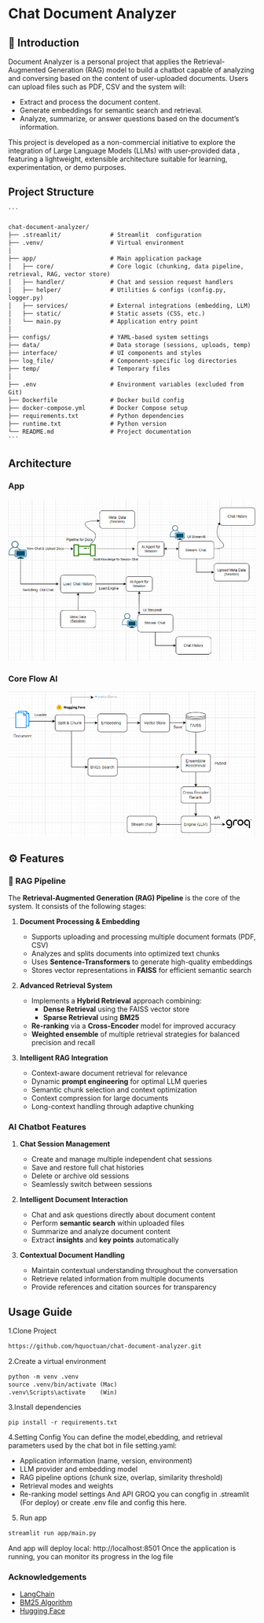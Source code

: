 # Chat Document Analyzer 

## 🌟 Introduction
Document Analyzer is a personal project that applies the Retrieval-Augmented Generation (RAG) model to build a chatbot capable of analyzing and conversing based on the content of user-uploaded documents.
Users can upload files such as PDF, CSV and the system will:
- Extract and process the document content.
- Generate embeddings for semantic search and retrieval.
- Analyze, summarize, or answer questions based on the document’s information.

This project is developed as a non-commercial initiative to explore the integration of Large Language Models (LLMs) with user-provided data , featuring a lightweight, extensible architecture suitable for learning, experimentation, or demo purposes.

    
    

## Project Structure


    ```

    chat-document-analyzer/
    ├── .streamlit/              # Streamlit  configuration
    ├── .venv/                   # Virtual environment
    │
    ├── app/                     # Main application package
    │   ├── core/                # Core logic (chunking, data pipeline, retrieval, RAG, vector store)
    │   ├── handler/             # Chat and session request handlers
    │   ├── helper/              # Utilities & configs (config.py, logger.py)
    │   ├── services/            # External integrations (embedding, LLM)
    │   ├── static/              # Static assets (CSS, etc.)
    │   └── main.py              # Application entry point
    │
    ├── configs/                 # YAML-based system settings
    ├── data/                    # Data storage (sessions, uploads, temp)
    ├── interface/               # UI components and styles
    ├── log_file/                # Component-specific log directories
    ├── temp/                    # Temporary files
    │
    ├── .env                     # Environment variables (excluded from Git)
    ├── Dockerfile               # Docker build config
    ├── docker-compose.yml       # Docker Compose setup
    ├── requirements.txt         # Python dependencies
    ├── runtime.txt              # Python version
    └── README.md                # Project documentation
    ```


## Architecture
### App 
![App](Images/Streamlit.png)
### Core Flow AI
![AI](Images/Core.png)

## ⚙️ Features

### 🧠 RAG Pipeline
The **Retrieval-Augmented Generation (RAG) Pipeline** is the core of the system. It consists of the following stages:

1. **Document Processing & Embedding**
   - Supports uploading and processing multiple document formats (PDF, CSV)  
   - Analyzes and splits documents into optimized text chunks  
   - Uses **Sentence-Transformers** to generate high-quality embeddings  
   - Stores vector representations in **FAISS** for efficient semantic search  

2. **Advanced Retrieval System**
   - Implements a **Hybrid Retrieval** approach combining:  
     - **Dense Retrieval** using the FAISS vector store  
     - **Sparse Retrieval** using **BM25**  
   - **Re-ranking** via a **Cross-Encoder** model for improved accuracy  
   - **Weighted ensemble** of multiple retrieval strategies for balanced precision and recall  

3. **Intelligent RAG Integration**
   - Context-aware document retrieval for relevance  
   - Dynamic **prompt engineering** for optimal LLM queries  
   - Semantic chunk selection and context optimization  
   - Context compression for large documents  
   - Long-context handling through adaptive chunking  


### AI Chatbot Features

1. **Chat Session Management**
   - Create and manage multiple independent chat sessions  
   - Save and restore full chat histories  
   - Delete or archive old sessions  
   - Seamlessly switch between sessions  

2. **Intelligent Document Interaction**
   - Chat and ask questions directly about document content  
   - Perform **semantic search** within uploaded files   
   - Summarize and analyze document content  
   - Extract **insights** and **key points** automatically  

3. **Contextual Document Handling**
   - Maintain contextual understanding throughout the conversation  
   - Retrieve related information from multiple documents  
   - Provide references and citation sources for transparency 
## Usage Guide
1.Clone Project
```bash
https://github.com/hquoctuan/chat-document-analyzer.git
```
2.Create a virtual environment
```
python -m venv .venv
source .venv/bin/activate (Mac)
.venv\Scripts\activate    (Win)

```
3.Install dependencies
```
pip install -r requirements.txt
```
4.Setting Config
You can define the model,ebedding, and retrieval parameters used by the chat bot in file setting.yaml:
- Application information (name, version, environment)
- LLM provider and embedding model
- RAG pipeline options (chunk size, overlap, similarity threshold)
- Retrieval modes and weights
- Re-ranking model settings
And API GROQ you can congfig in .streamlit (For deploy) or create .env file and config this here.
5. Run app
``` bash
streamlit run app/main.py
```
And app will deploy local: http://localhost:8501
Once the application is running, you can monitor its progress in the log file

### Acknowledgements

 - [LangChain](https://python.langchain.com/docs/introduction/)
 - [BM25 Algorithm](https://www.geeksforgeeks.org/nlp/what-is-bm25-best-matching-25-algorithm/)
 - [Hugging Face](https://huggingface.co/docs)